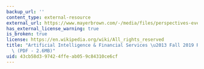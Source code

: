 ```yaml
---
backup_url: ''
content_type: external-resource
external_url: https://www.mayerbrown.com/-/media/files/perspectives-events/publications/2019/10/mayer-brown--ai--financial-services-symposium--thought-leadership-articles--fall-2019.pdf
has_external_license_warning: true
is_broken: true
license: https://en.wikipedia.org/wiki/All_rights_reserved
title: "Artificial Intelligence & Financial Services \u2013 Fall 2019 Report\u2019\
  \ (PDF - 2.6MB)"
uid: 43cb58d3-9742-4ffe-ab05-9c84310ce6cf
---
```

